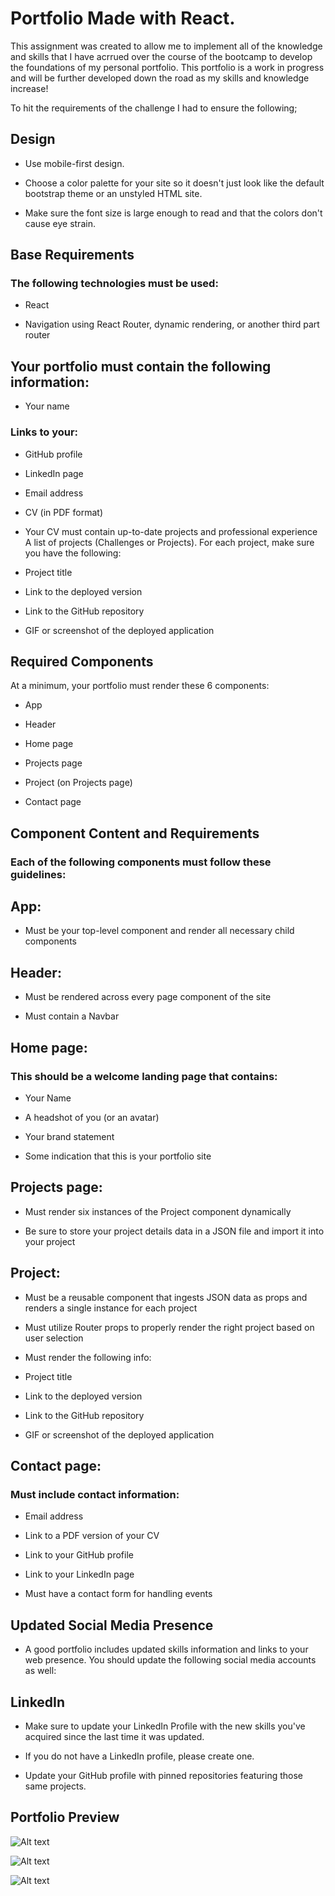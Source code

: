 # Portfolio Made with React.

This assignment was created to allow me to implement all of the knowledge and skills that I have acrrued over the course of the bootcamp to develop the foundations of my personal portfolio. This portfolio is a work in progress and will be further developed down the road as my skills and knowledge increase!

To hit the requirements of the challenge I had to ensure the following;

## Design
* Use mobile-first design.

* Choose a color palette for your site so it doesn't just look like the default bootstrap theme or an unstyled HTML site.

* Make sure the font size is large enough to read and that the colors don't cause eye strain.

## Base Requirements


### The following technologies must be used:

* React

* Navigation using React Router, dynamic rendering, or another third part router

## Your portfolio must contain the following information:

* Your name

### Links to your:

* GitHub profile

* LinkedIn page

* Email address

* CV (in PDF format)

* Your CV must contain up-to-date projects and professional experience
 A list of projects (Challenges or Projects). For each project, make sure you have the following:

* Project title

* Link to the deployed version

* Link to the GitHub repository

* GIF or screenshot of the deployed application

## Required Components

At a minimum, your portfolio must render these 6 components:

* App

* Header

* Home page

* Projects page

* Project (on Projects page)

* Contact page

## Component Content and Requirements

### Each of the following components must follow these guidelines:

## App:

* Must be your top-level component and render all necessary child components

## Header:

* Must be rendered across every page component of the site

* Must contain a Navbar

## Home page:

### This should be a welcome landing page that contains:

* Your Name

* A headshot of you (or an avatar)

* Your brand statement

* Some indication that this is your portfolio site

## Projects page:

* Must render six instances of the Project component dynamically

* Be sure to store your project details data in a JSON file and import it into your project

## Project:

* Must be a reusable component that ingests JSON data as props and renders a single instance for each project

* Must utilize Router props to properly render the right project based on user selection

* Must render the following info:

* Project title

* Link to the deployed version

* Link to the GitHub repository

* GIF or screenshot of the deployed application

## Contact page:

### Must include contact information:

* Email address

* Link to a PDF version of your CV

* Link to your GitHub profile

* Link to your LinkedIn page

* Must have a contact form for handling events

## Updated Social Media Presence

* A good portfolio includes updated skills information and links to your web presence. You should update the following social media accounts as well:

## LinkedIn

* Make sure to update your LinkedIn Profile with the new skills you've acquired since the last time it was updated.

* If you do not have a LinkedIn profile, please create one.

* Update your GitHub profile with pinned repositories featuring those same projects.



## Portfolio Preview

![Alt text](src/Images/Home.png)

![Alt text](src/Images/Work.png)

![Alt text](src/Contact.png)





